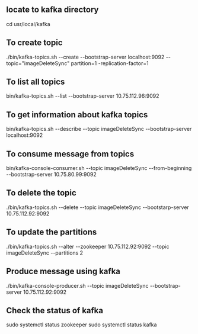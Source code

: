 ## locate to kafka directory
cd usr/local/kafka

## To create topic 
./bin/kafka-topics.sh --create --bootstrap-server localhost:9092 --topic="imageDeleteSync" partition=1 -replication-factor=1

## To list all topics
bin/kafka-topics.sh --list --bootstrap-server 10.75.112.96:9092

## To get information about kafka topics
bin/kafka-topics.sh --describe --topic imageDeleteSync --bootstrap-server localhost:9092

## To consume message from topics
bin/kafka-console-consumer.sh --topic imageDeleteSync --from-beginning --bootstrap-server 10.75.80.99:9092

## To delete the topic
./bin/kafka-topics.sh --delete --topic imageDeleteSync --bootstarp-server 10.75.112.92:9092

## To update the partitions
./bin/kafka-topics.sh --alter --zookeeper 10.75.112.92:9092 --topic imageDeleteSync --partitions 2

## Produce message using kafka
./bin/kafka-console-producer.sh --topic imageDeleteSync --bootstrap-server 10.75.112.92:9092

## Check the status of kafka
sudo systemctl status zookeeper
sudo systemctl status kafka


